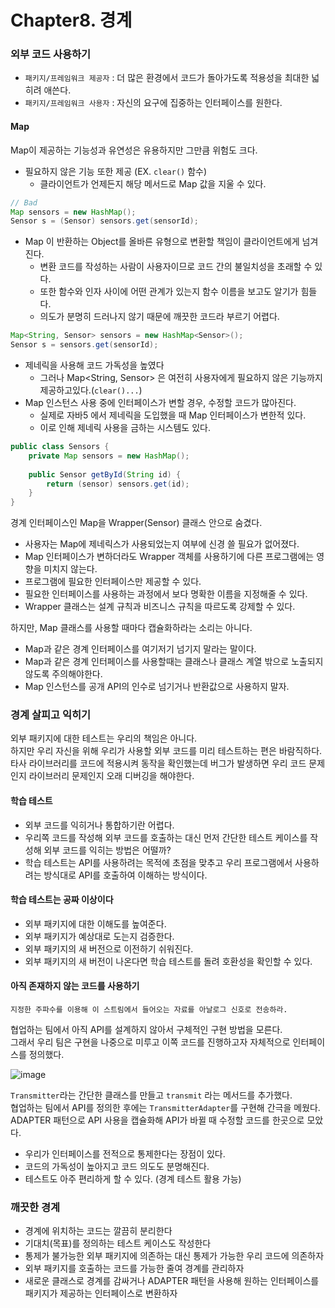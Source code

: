 # Chapter8. 경계

### 외부 코드 사용하기

- `패키지/프레임워크 제공자` : 더 많은 환경에서 코드가 돌아가도록 적용성을 최대한 넓히려 애쓴다.
- `패키지/프레임워크 사용자` : 자신의 요구에 집중하는 인터페이스를 원한다.

#### Map

Map이 제공하는 기능성과 유연성은 유용하지만 그만큼 위험도 크다.


- 필요하지 않은 기능 또한 제공 (EX. `clear()` 함수)
  - 클라이언트가 언제든지 해당 메서드로 Map 값을 지울 수 있다.

```java
// Bad
Map sensors = new HashMap();
Sensor s = (Sensor) sensors.get(sensorId);
```
- Map 이 반환하는 Object를 올바른 유형으로 변환할 책임이 클라이언트에게 넘겨진다.
  - 변환 코드를 작성하는 사람이 사용자이므로 코드 간의 불일치성을 초래할 수 있다.
  - 또한 함수와 인자 사이에 어떤 관계가 있는지 함수 이름을 보고도 알기가 힘들다.
  - 의도가 분명히 드러나지 않기 때문에 깨끗한 코드라 부르기 어렵다.


```java
Map<String, Sensor> sensors = new HashMap<Sensor>();
Sensor s = sensors.get(sensorId);
```

- 제네릭을 사용해 코드 가독성을 높였다
  - 그러나 Map<String, Sensor> 은 여전히 사용자에게 필요하지 않은 기능까지 제공하고있다.(`clear()...`)
- Map 인스턴스 사용 중에 인터페이스가 변할 경우, 수정할 코드가 많아진다.
  - 실제로 자바5 에서 제네릭을 도입했을 때 Map 인터페이스가 변한적 있다.
  - 이로 인해 제네릭 사용을 금하는 시스템도 있다.

```java
public class Sensors {
    private Map sensors = new HashMap();
    
    public Sensor getById(String id) {
        return (sensor) sensors.get(id);
    }
}
```

경계 인터페이스인 Map을 Wrapper(Sensor) 클래스 안으로 숨겼다.
- 사용자는 Map에 제네릭스가 사용되었는지 여부에 신경 쓸 필요가 없어졌다.
- Map 인터페이스가 변하더라도 Wrapper 객체를 사용하기에 다른 프로그램에는 영향을 미치지 않는다.
- 프로그램에 필요한 인터페이스만 제공할 수 있다.
- 필요한 인터페이스를 사용하는 과정에서 보다 명확한 이름을 지정해줄 수 있다.
- Wrapper 클래스는 설계 규칙과 비즈니스 규칙을 따르도록 강제할 수 있다.

하지만, Map 클래스를 사용할 때마다 캡슐화하라는 소리는 아니다.
- Map과 같은 경계 인터페이스를 여기저기 넘기지 말라는 말이다.
- Map과 같은 경계 인터페이스를 사용할때는 클래스나 클래스 계열 밖으로 노출되지 않도록 주의해야한다.
- Map 인스턴스를 공개 API의 인수로 넘기거나 반환값으로 사용하지 말자.


### 경계 살피고 익히기

외부 패키지에 대한 테스트는 우리의 책임은 아니다.<BR>
하지만 우리 자신을 위해 우리가 사용할 외부 코드를 미리 테스트하는 편은 바람직하다.<BR>
타사 라이브러리를 코드에 적용시켜 동작을 확인했는데 버그가 발생하면 우리 코드 문제인지 라이브러리 문제인지 오래 디버깅을 해야한다.

#### 학습 테스트

- 외부 코드를 익히거나 통합하기란 어렵다.
- 우리쪽 코드를 작성해 외부 코드를 호출하는 대신 먼저 간단한 테스트 케이스를 작성해 외부 코드를 익히는 방법은 어떨까?
- 학습 테스트는 API를 사용하려는 목적에 초점을 맞추고 우리 프로그램에서 사용하려는 방식대로 API를 호출하여 이해하는 방식이다.

#### 학습 테스트는 공짜 이상이다 

- 외부 패키지에 대한 이해도를 높여준다.
- 외부 패키지가 예상대로 도는지 검증한다.
- 외부 패키지의 새 버전으로 이전하기 쉬워진다.
- 외부 패키지의 새 버전이 나온다면 학습 테스트를 돌려 호환성을 확인할 수 있다.

#### 아직 존재하지 않는 코드를 사용하기

```
지정한 주파수를 이용해 이 스트림에서 들어오는 자료를 아날로그 신호로 전송하라.
```

협업하는 팀에서 아직 API를 설계하지 않아서 구체적인 구현 방법을 모른다.<BR>
그래서 우리 팀은 구현을 나중으로 미루고 이쪽 코드를 진행하고자 자체적으로 인터페이스를 정의했다.


![image](https://github.com/rachel5004/study/assets/75432228/461c7d25-68c6-4abb-967a-8b55f76362ff)

`Transmitter`라는 간단한 클래스를 만들고 `transmit` 라는 메서드를 추가했다.<BR>
협업하는 팀에서 API를 정의한 후에는 `TransmitterAdapter`를 구현해 간극을 메웠다.<BR>
ADAPTER 패턴으로 API 사용을 캡슐화해 API가 바뀔 때 수정할 코드를 한곳으로 모았다.

- 우리가 인터페이스를 전적으로 통제한다는 장점이 있다.
- 코드의 가독성이 높아지고 코드 의도도 분명해진다.
- 테스트도 아주 편리하게 할 수 있다. (경계 테스트 활용 가능)


### 깨끗한 경계

- 경계에 위치하는 코드는 깔끔히 분리한다
- 기대치(목표)를 정의하는 테스트 케이스도 작성한다
- 통제가 불가능한 외부 패키지에 의존하는 대신 통제가 가능한 우리 코드에 의존하자
- 외부 패키지를 호출하는 코드를 가능한 줄여 경계를 관리하자
- 새로운 클래스로 경계를 감싸거나 ADAPTER 패턴을 사용해 원하는 인터페이스를 패키지가 제공하는 인터페이스로 변환하자
